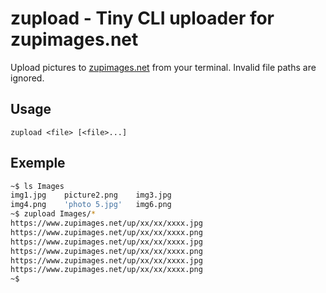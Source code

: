 # zupload - Tiny CLI uploader for zupimages.net 
Upload pictures to [zupimages.net](https://www.zupimages.net) from your terminal. Invalid file paths are ignored.

## Usage
```zupload <file> [<file>...]```

## Exemple
```bash
~$ ls Images
img1.jpg    picture2.png    img3.jpg 
img4.png    'photo 5.jpg'   img6.png     
~$ zupload Images/*
https://www.zupimages.net/up/xx/xx/xxxx.jpg
https://www.zupimages.net/up/xx/xx/xxxx.png
https://www.zupimages.net/up/xx/xx/xxxx.jpg
https://www.zupimages.net/up/xx/xx/xxxx.png
https://www.zupimages.net/up/xx/xx/xxxx.jpg
https://www.zupimages.net/up/xx/xx/xxxx.png
~$
```
